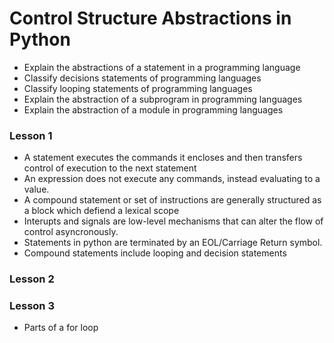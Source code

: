 # Control Structure Abstractions in Python
* Explain the abstractions of a statement in a programming language
* Classify decisions statements of programming languages
* Classify looping statements of programming languages
* Explain the abstraction of a subprogram in programming languages
* Explain the abstraction of a module in programming languages

### Lesson 1
* A statement executes the commands it encloses and then transfers control of 
execution to the next statement
* An expression does not execute any commands, instead evaluating to a value.
* A compound statement or set of instructions are generally structured as a 
block which defiend a lexical scope
* Interupts and signals are low-level mechanisms that can alter the flow of 
control asyncronously. 
* Statements in python are terminated by an EOL/Carriage Return symbol.
* Compound statements include looping and decision statements

### Lesson 2

### Lesson 3
* Parts of a for loop
